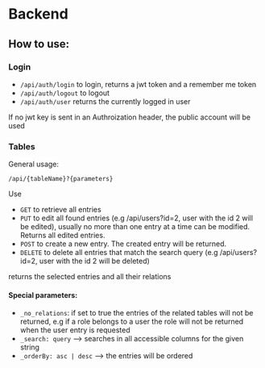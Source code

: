 # Backend



## How to use:
### Login

- ```/api/auth/login``` to login, returns a jwt token and a remember me token
- ```/api/auth/logout``` to logout
- ```/api/auth/user``` returns the currently logged in user

If no jwt key is sent in an Authroization header, the public account will be used

### Tables

General usage:

```/api/{tableName}?{parameters}```

Use 
- ```GET``` to retrieve all entries
- ```PUT``` to edit all found entries (e.g /api/users?id=2, user with the id 2 will be edited), usually no more than one entry at a time can be modified. Returns all edited entries.
- ```POST``` to create a new entry. The created entry will be returned. 
- ```DELETE``` to delete all entries that match the search query (e.g /api/users?id=2, user with the id 2 will be deleted)

returns the selected entries and all their relations

#### Special parameters:

- ```_no_relations```: if set to true the entries of the related tables will not be returned, e.g if a role belongs to a user the role will not be returned when the user entry is requested
- ```_search: query``` --> searches in all accessible columns for the given string
- ```_orderBy: asc | desc``` --> the entries will be ordered  
